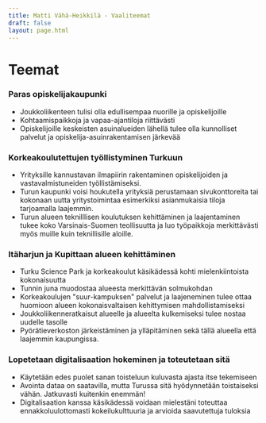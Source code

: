 ```yaml
---
title: Matti Vähä-Heikkilä - Vaaliteemat
draft: false
layout: page.html
---
```


# Teemat

### Paras opiskelijakaupunki
 
- Joukkoliikenteen tulisi olla edullisempaa nuorille ja opiskelijoille
- Kohtaamispaikkoja ja vapaa-ajantiloja riittävästi
- Opiskelijoille keskeisten asuinalueiden lähellä tulee olla kunnolliset palvelut ja opiskelija-asuinrakentamisen järkevää
 
### Korkeakoulutettujen työllistyminen Turkuun

- Yrityksille kannustavan ilmapiirin rakentaminen opiskelijoiden ja vastavalmistuneiden työllistämiseksi.
- Turun kaupunki voisi houkutella yrityksiä perustamaan sivukonttoreita tai kokonaan uutta yritystoimintaa esimerkiksi asianmukaisia tiloja tarjoamalla laajemmin.
- Turun alueen teknilllisen koulutuksen kehittäminen ja laajentaminen tukee koko Varsinais-Suomen teollisuutta ja luo työpaikkoja merkittävästi myös muille kuin teknillisille aloille.

### Itäharjun ja Kupittaan alueen kehittäminen

- Turku Science Park ja korkeakoulut käsikädessä kohti mielenkiintoista kokonaisuutta
- Tunnin juna muodostaa alueesta merkittävän solmukohdan
- Korkeakoulujen "suur-kampuksen" palvelut ja laajeneminen tulee ottaa huomioon alueen kokonaisvaltaisen kehittymisen mahdollistamiseksi
- Joukkoliikenneratkaisut alueelle ja alueelta kulkemiseksi tulee nostaa uudelle tasolle
- Pyörätieverkoston järkeistäminen ja ylläpitäminen sekä tällä alueella että laajemmin kaupungissa.

### Lopetetaan digitalisaation hokeminen ja toteutetaan sitä

- Käytetään edes puolet sanan toisteluun kuluvasta ajasta itse tekemiseen
- Avointa dataa on saatavilla, mutta Turussa sitä hyödynnetään toistaiseksi vähän. Jatkuvasti kuitenkin enemmän!
- Digitalisaation kanssa käsikädessä voidaan mielestäni toteuttaa ennakkoluulottomasti kokeilukulttuuria ja arvioida saavutettuja tuloksia
